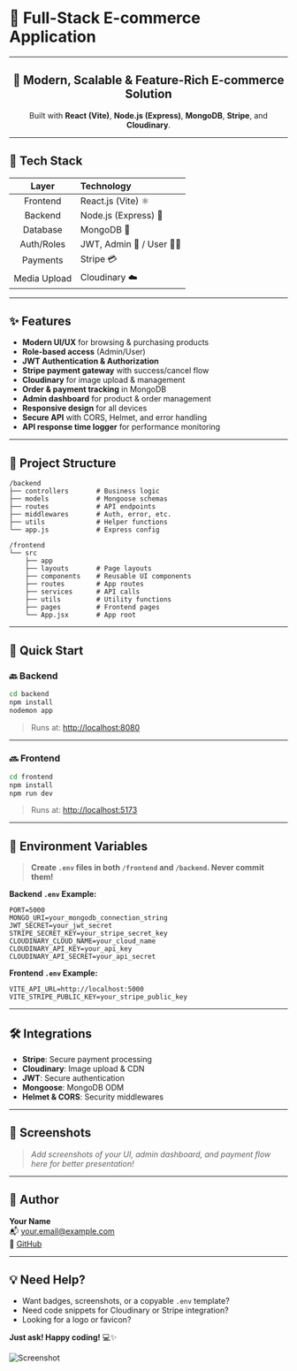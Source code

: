 # 🛒 **Full-Stack E-commerce Application**

---

<div align="center">

## 🚀 Modern, Scalable & Feature-Rich E-commerce Solution

Built with **React (Vite)**, **Node.js (Express)**, **MongoDB**, **Stripe**, and **Cloudinary**.

</div>

---

## 🧩 Tech Stack

|  **Layer**   | **Technology**          |
| :----------: | :---------------------- |
|   Frontend   | React.js (Vite) ⚛️      |
|   Backend    | Node.js (Express) 🚀    |
|   Database   | MongoDB 🍃              |
|  Auth/Roles  | JWT, Admin 👑 / User 🧑‍💻 |
|   Payments   | Stripe 💳               |
| Media Upload | Cloudinary ☁️           |

---

## ✨ Features

- **Modern UI/UX** for browsing & purchasing products
- **Role-based access** (Admin/User)
- **JWT Authentication & Authorization**
- **Stripe payment gateway** with success/cancel flow
- **Cloudinary** for image upload & management
- **Order & payment tracking** in MongoDB
- **Admin dashboard** for product & order management
- **Responsive design** for all devices
- **Secure API** with CORS, Helmet, and error handling
- **API response time logger** for performance monitoring

---

## 📁 Project Structure

```
/backend
├── controllers       # Business logic
├── models            # Mongoose schemas
├── routes            # API endpoints
├── middlewares       # Auth, error, etc.
├── utils             # Helper functions
└── app.js            # Express config

/frontend
└── src
    ├── app
    ├── layouts       # Page layouts
    ├── components    # Reusable UI components
    ├── routes        # App routes
    ├── services      # API calls
    ├── utils         # Utility functions
    ├── pages         # Frontend pages
    └── App.jsx       # App root
```

---

## 🚦 Quick Start

### 🔙 Backend

```bash
cd backend
npm install
nodemon app
```

> Runs at: [http://localhost:8080](http://localhost:8080)

---

### 🔜 Frontend

```bash
cd frontend
npm install
npm run dev
```

> Runs at: [http://localhost:5173](http://localhost:5173)

---

## 🔐 Environment Variables

> **Create `.env` files in both `/frontend` and `/backend`. Never commit them!**

**Backend `.env` Example:**

```
PORT=5000
MONGO_URI=your_mongodb_connection_string
JWT_SECRET=your_jwt_secret
STRIPE_SECRET_KEY=your_stripe_secret_key
CLOUDINARY_CLOUD_NAME=your_cloud_name
CLOUDINARY_API_KEY=your_api_key
CLOUDINARY_API_SECRET=your_api_secret
```

**Frontend `.env` Example:**

```
VITE_API_URL=http://localhost:5000
VITE_STRIPE_PUBLIC_KEY=your_stripe_public_key
```

---

## 🛠️ Integrations

- **Stripe**: Secure payment processing
- **Cloudinary**: Image upload & CDN
- **JWT**: Secure authentication
- **Mongoose**: MongoDB ODM
- **Helmet & CORS**: Security middlewares

---

## 📸 Screenshots

> _Add screenshots of your UI, admin dashboard, and payment flow here for better presentation!_

---

## 👤 Author

**Your Name**  
📬 [your.email@example.com](mailto:your.email@example.com)  
🔗 [GitHub](https://github.com/yourusername)

---

## 💡 Need Help?

- Want badges, screenshots, or a copyable `.env` template?
- Need code snippets for Cloudinary or Stripe integration?
- Looking for a logo or favicon?

**Just ask! Happy coding!** 💻✨

![Screenshot](https://github.com/ajay90989/E-commerce-Task/blob/main/harsh123/my-project/main/public/assets/img/Screenshot_37.png)
